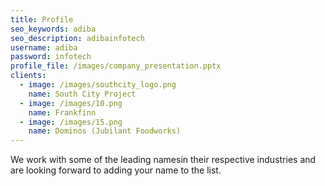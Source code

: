 ```yaml
---
title: Profile
seo_keywords: adiba
seo_description: adibainfotech
username: adiba
password: infotech
profile_file: /images/company_presentation.pptx
clients:
  - image: /images/southcity_logo.png
    name: South City Project
  - image: /images/10.png
    name: Frankfinn
  - image: /images/15.png
    name: Dominos (Jubilant Foodworks)
---
```

We work with some of the leading namesin their respective industries and are looking forward to adding your name to the list.
